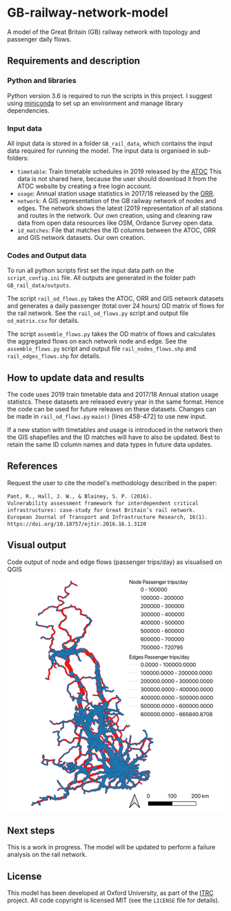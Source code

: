 # GB-railway-network-model
A model of the Great Britain (GB) railway network with topology and passenger daily flows.

## Requirements and description

### Python and libraries

Python version 3.6 is required to run the scripts in this project. I suggest using
[miniconda](https://conda.io/miniconda.html) to set up an environment and manage library
dependencies.

### Input data

All input data is stored in a folder `GB_rail_data`, which contains the input data required for running the model.
The input data is organised in sub-folders:
- `timetable`: Train timetable schedules in 2019 released by the [ATOC](http://data.atoc.org/how-to)
	This data is not shared here, because the user should download it from the ATOC website by creating a free login account.
- `usage`: Annual station usage statistics in 2017/18 released by the [ORR](https://dataportal.orr.gov.uk/statistics/usage/estimates-of-station-usage/).
- `network`: A GIS representation of the GB railway network of nodes and edges. The network shows the latest (2019 representation of all stations and routes in the network. Our own creation, using and cleaning raw data from open data resources like OSM, Ordance Survey open data.
- `id_matches`: File that matches the ID columns between the ATOC, ORR and GIS network datasets. Our own creation. 

### Codes and Output data

To run all python scripts first set the input data path on the `script_config.ini` file.
All outputs are generated in the folder path `GB_rail_data/outputs`.

The script `rail_od_flows.py` takes the ATOC, ORR and GIS network datasets and generates a daily passenger (total over 24 hours) OD matrix of flows for the rail network. See the `rail_od_flows.py` script and output file `od_matrix.csv` for details.

The script `assemble_flows.py` takes the OD matrix of flows and calculates the aggregated flows on each network node and edge. See the `assemble_flows.py` script and output file `rail_nodes_flows.shp` and `rail_edges_flows.shp` for details.

## How to update data and results

The code uses 2019 train timetable data and 2017/18 Annual station usage statistcs. These datasets are released every year in the same format. Hence the code can be used for future releases on these datasets. Changes can be made in `rail_od_flows.py` `main()` [lines 458-472] to use new input. 

If a new station with timetables and usage is introduced in the network then the GIS shapefiles and the ID matches will have to also be updated.
Best to retain the same ID column names and data types in future data updates. 

## References

Request the user to cite the model's methodology described in the paper:

    Pant, R., Hall, J. W., & Blainey, S. P. (2016). 
    Vulnerability assessment framework for interdependent critical infrastructures: case-study for Great Britain’s rail network. 
    European Journal of Transport and Infrastructure Research, 16(1). 
    https://doi.org/10.18757/ejtir.2016.16.1.3120

## Visual output

Code output of node and edge flows (passenger trips/day) as visualised on QGIS
![Node and edge flows](images/node_edge_flows.png)

## Next steps

This is a work in progress. The model will be updated to perform a failure analysis on the rail network.

## License

This model has been developed at Oxford University, as part of the [ITRC](https://www.itrc.org.uk) project.
All code copyright is licensed MIT (see the `LICENSE` file for details).